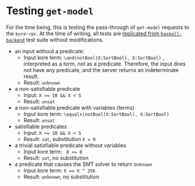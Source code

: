 # Testing `get-model`

For the time being, this is testing the pass-through of `get-model` requests to the `kore-rpc`. At the time of writing, all tests are [replicated from `haskell-backend`](https://github.com/runtimeverification/haskell-backend/tree/master/test/rpc-server/get-model) test suite without modifications.

* an input without a predicate:
  - Input kore term: `\and(notBool(X:SortBool), X:SortBool)` , interpreted as a _term_, not as a predicate. Therefore, the input does not have any predicate, and the server returns an indeterminate result.
  - Result: `unknown`
* a non-satisfiable predicate
  - Input: `X >= 10 && X < 5`
  - Result: `unsat`
* a non-satisfiable predicate with variables (terms)
  - Input kore term: `\equals(notBool(X:SortBool), X:SortBool)`
  - Result: `unsat`
* satisfiable predicates
  - Input: `X <= 10 && X < 5`
  - Result: `sat`, substitution `X = 0`
* a trivial satisfiable predicate without variables
  - Input kore term: ` 0 <= 0`
  - Result: `sat`, no substitution
* a predicate that causes the SMT solver to return `Unknown`
  - Input kore term: `X == X ^ 256`
  - Result: `unknown`, no substitution
